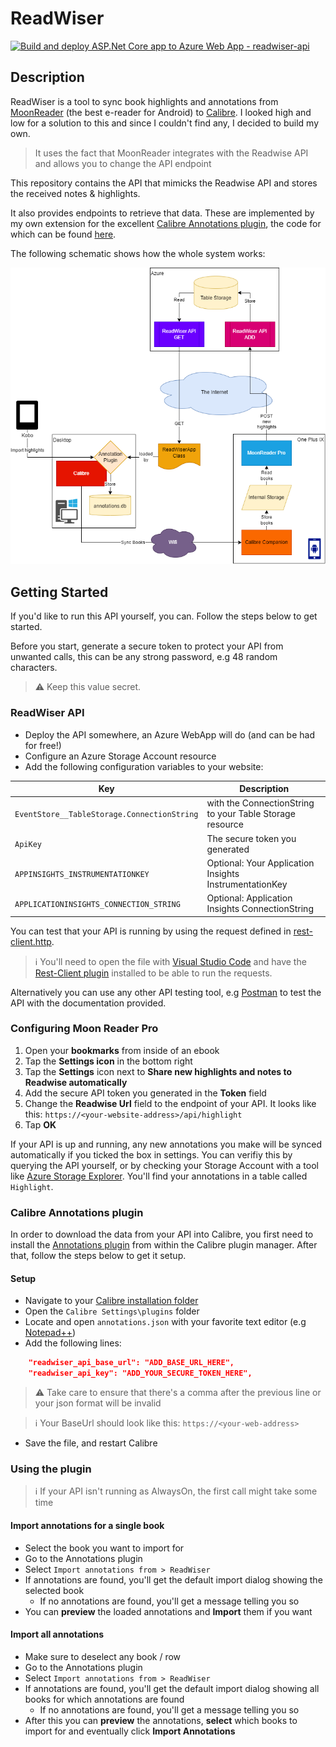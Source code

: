 # ReadWiser

[![Build and deploy ASP.Net Core app to Azure Web App - readwiser-api](https://github.com/bramvandenbussche/readwiser/actions/workflows/master_readwiser-api.yml/badge.svg?branch=master)](https://github.com/bramvandenbussche/readwiser/actions/workflows/master_readwiser-api.yml)

## Description

ReadWiser is a tool to sync book highlights and annotations from [MoonReader](https://play.google.com/store/apps/details?id=com.flyersoft.moonreaderp&hl=nl&gl=US) (the best e-reader for Android) to [Calibre](https://calibre-ebook.com/). I looked high and low for a solution to this and since I couldn't find any, I decided to build my own.

> It uses the fact that MoonReader integrates with the Readwise API and allows you to change the API endpoint

This repository contains the API that mimicks the Readwise API and stores the received notes & highlights.

It also provides endpoints to retrieve that data. These are implemented by my own extension for the excellent [Calibre Annotations plugin](https://www.mobileread.com/forums/showthread.php?t=241206), the code for which can be found [here](https://github.com/bramvandenbussche/calibre-annotations/blob/feature/readwiser-importer/readers/ReadWiserApp.py).

The following schematic shows how the whole system works:

![Schematic](docs/readwiser.png)

## Getting Started

If you'd like to run this API yourself, you can. Follow the steps below to get started.

Before you start, generate a secure token to protect your API from unwanted calls, this can be any strong password, e.g 48 random characters.

> ⚠️ Keep this value secret.

### ReadWiser API

- Deploy the API somewhere, an Azure WebApp will do (and can be had for free!)
- Configure an Azure Storage Account resource
- Add the following configuration variables to your website:

| Key                                         | Description                                                                  |
| ------------------------------------------- | ---------------------------------------------------------------------------- |
| `EventStore__TableStorage.ConnectionString` | with the ConnectionString to your Table Storage resource                     |
| `ApiKey`                                    | The secure token you generated |
| `APPINSIGHTS_INSTRUMENTATIONKEY`            | Optional: Your Application Insights InstrumentationKey                       |
| `APPLICATIONINSIGHTS_CONNECTION_STRING`     | Optional: Application Insights ConnectionString                              |

You can test that your API is running by using the request defined in [rest-client.http](docs/rest-client.http).

> ℹ️ You'll need to open the file with [Visual Studio Code](https://visualstudio.microsoft.com/) and have the [Rest-Client plugin](https://marketplace.visualstudio.com/items?itemName=humao.rest-client) installed to be able to run the requests.

Alternatively you can use any other API testing tool, e.g [Postman](https://www.postman.com/) to test the API with the documentation provided.

### Configuring Moon Reader Pro

1. Open your **bookmarks** from inside of an ebook
2. Tap the **Settings icon** in the bottom right
3. Tap the **Settings** icon next to **Share new highlights and notes to Readwise automatically**
4. Add the secure API token you generated in the **Token** field
5. Change the **Readwise Url** field to the endpoint of your API. It looks like this: `https://<your-website-address>/api/highlight`
6. Tap **OK**

If your API is up and running, any new annotations you make will be synced automatically if you ticked the box in settings. You can verifiy this by querying the API yourself, or by checking your Storage Account with a tool like [Azure Storage Explorer](https://azure.microsoft.com/en-us/products/storage/storage-explorer/#overview). You'll find your annotations in a table called `Highlight`.

### Calibre Annotations plugin

In order to download the data from your API into Calibre, you first need to install the [Annotations plugin](https://www.mobileread.com/forums/showthread.php?t=241206) from within the Calibre plugin manager. After that, follow the steps below to get it setup.

#### Setup

- Navigate to your [Calibre installation folder](https://www.mobileread.com/forums/showthread.php?t=309945)
- Open the `Calibre Settings\plugins` folder
- Locate and open `annotations.json` with your favorite text editor (e.g [Notepad++](https://notepad-plus-plus.org/downloads/))
- Add the following lines:

``` json
    "readwiser_api_base_url": "ADD_BASE_URL_HERE",
    "readwiser_api_key": "ADD_YOUR_SECURE_TOKEN_HERE",
```

> ⚠️ Take care to ensure that there's a comma after the previous line or your json format will be invalid

> ℹ️ Your BaseUrl should look like this: `https://<your-web-address>`

- Save the file, and restart Calibre

### Using the plugin

> ℹ️ If your API isn't running as AlwaysOn, the first call might take some time

#### Import annotations for a single book

- Select the book you want to import for
- Go to the Annotations plugin
- Select `Import annotations from > ReadWiser`
- If annotations are found, you'll get the default import dialog showing the selected book
  - If no annotations are found, you'll get a message telling you so
- You can **preview** the loaded annotations and **Import** them if you want

#### Import all annotations

- Make sure to deselect any book / row
- Go to the Annotations plugin
- Select `Import annotations from > ReadWiser`
- If annotations are found, you'll get the default import dialog showing all books for which annotations are found
  - If no annotations are found, you'll get a message telling you so
- After this you can **preview** the annotations, **select** which books to import for and eventually click **Import Annotations**
